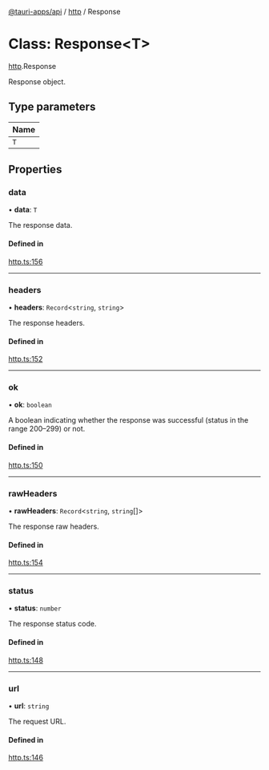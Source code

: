[@tauri-apps/api](../index.md) / [http](../modules/http.md) / Response

# Class: Response<T\>

[http](../modules/http.md).Response

Response object.

## Type parameters

| Name |
| :------ |
| `T` |

## Properties

### data

• **data**: `T`

The response data.

#### Defined in

[http.ts:156](https://github.com/tauri-apps/tauri/blob/5c0a8bf/tooling/api/src/http.ts#L156)

___

### headers

• **headers**: `Record`<`string`, `string`\>

The response headers.

#### Defined in

[http.ts:152](https://github.com/tauri-apps/tauri/blob/5c0a8bf/tooling/api/src/http.ts#L152)

___

### ok

• **ok**: `boolean`

A boolean indicating whether the response was successful (status in the range 200–299) or not.

#### Defined in

[http.ts:150](https://github.com/tauri-apps/tauri/blob/5c0a8bf/tooling/api/src/http.ts#L150)

___

### rawHeaders

• **rawHeaders**: `Record`<`string`, `string`[]\>

The response raw headers.

#### Defined in

[http.ts:154](https://github.com/tauri-apps/tauri/blob/5c0a8bf/tooling/api/src/http.ts#L154)

___

### status

• **status**: `number`

The response status code.

#### Defined in

[http.ts:148](https://github.com/tauri-apps/tauri/blob/5c0a8bf/tooling/api/src/http.ts#L148)

___

### url

• **url**: `string`

The request URL.

#### Defined in

[http.ts:146](https://github.com/tauri-apps/tauri/blob/5c0a8bf/tooling/api/src/http.ts#L146)
